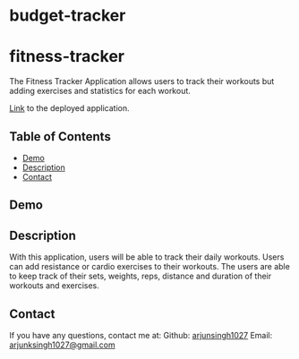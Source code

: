 # budget-tracker

# fitness-tracker

The Fitness Tracker Application allows users to track their workouts but adding exercises and statistics for each workout.

[Link](https://code-fitness-tracker.herokuapp.com/?id=5ffc94d10bfb730017f026b8) to the deployed application.

## Table of Contents
* [Demo](#Demo)
* [Description](#Description)
* [Contact](#Contact)

## Demo

## Description

With this application, users will be able to track their daily workouts. Users can add resistance or cardio exercises to their workouts. The users are able to keep track of their sets, weights, reps, distance and duration of their workouts and exercises. 

## Contact
If you have any questions, contact me at:
Github: [arjunsingh1027](https://github.com/arjunsingh1027)
Email: arjunksingh1027@gmail.com